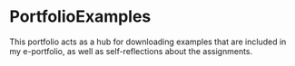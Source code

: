 # PortfolioExamples
This portfolio acts as a hub for downloading examples that are included in my e-portfolio, as well as self-reflections about the assignments.
